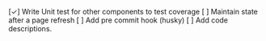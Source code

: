 [✓] Write Unit test for other components to test coverage
[ ] Maintain state after a page refresh
[ ] Add pre commit hook (husky)
[ ] Add code descriptions.
